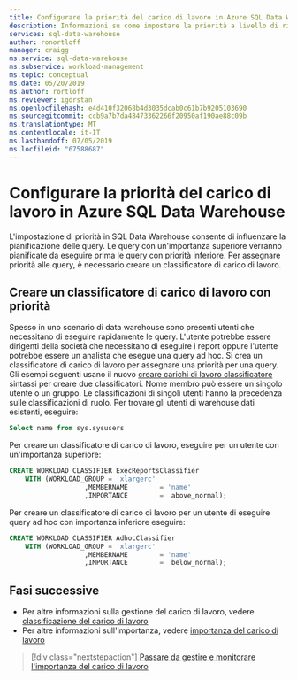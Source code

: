 ```yaml
---
title: Configurare la priorità del carico di lavoro in Azure SQL Data Warehouse | Microsoft Docs
description: Informazioni su come impostare la priorità a livello di richiesta.
services: sql-data-warehouse
author: ronortloff
manager: craigg
ms.service: sql-data-warehouse
ms.subservice: workload-management
ms.topic: conceptual
ms.date: 05/20/2019
ms.author: rortloff
ms.reviewer: igorstan
ms.openlocfilehash: e4d410f32068b4d3035dcab0c61b7b9205103690
ms.sourcegitcommit: ccb9a7b7da48473362266f20950af190ae88c09b
ms.translationtype: MT
ms.contentlocale: it-IT
ms.lasthandoff: 07/05/2019
ms.locfileid: "67588687"
---
```

# <a name="configure-workload-importance-in-azure-sql-data-warehouse"></a>Configurare la priorità del carico di lavoro in Azure SQL Data Warehouse

L'impostazione di priorità in SQL Data Warehouse consente di influenzare la pianificazione delle query. Le query con un'importanza superiore verranno pianificate da eseguire prima le query con priorità inferiore. Per assegnare priorità alle query, è necessario creare un classificatore di carico di lavoro.

## <a name="create-a-workload-classifier-with-importance"></a>Creare un classificatore di carico di lavoro con priorità

Spesso in uno scenario di data warehouse sono presenti utenti che necessitano di eseguire rapidamente le query.  L'utente potrebbe essere dirigenti della società che necessitano di eseguire i report oppure l'utente potrebbe essere un analista che esegue una query ad hoc. Si crea un classificatore di carico di lavoro per assegnare una priorità per una query.  Gli esempi seguenti usano il nuovo [creare carichi di lavoro classificatore](/sql/t-sql/statements/create-workload-classifier-transact-sql?view=azure-sqldw-latest) sintassi per creare due classificatori.  Nome membro può essere un singolo utente o un gruppo. Le classificazioni di singoli utenti hanno la precedenza sulle classificazioni di ruolo. Per trovare gli utenti di warehouse dati esistenti, eseguire:

```sql
Select name from sys.sysusers
```

Per creare un classificatore di carico di lavoro, eseguire per un utente con un'importanza superiore:

```sql
CREATE WORKLOAD CLASSIFIER ExecReportsClassifier  
    WITH (WORKLOAD_GROUP = 'xlargerc'
                   ,MEMBERNAME        = 'name'  
                   ,IMPORTANCE        =  above_normal);  

```

Per creare un classificatore di carico di lavoro per un utente di eseguire query ad hoc con importanza inferiore eseguire:  

```sql
CREATE WORKLOAD CLASSIFIER AdhocClassifier  
    WITH (WORKLOAD_GROUP = 'xlargerc'
                   ,MEMBERNAME        = 'name'  
                   ,IMPORTANCE        =  below_normal);  
```

## <a name="next-steps"></a>Fasi successive
- Per altre informazioni sulla gestione del carico di lavoro, vedere [classificazione del carico di lavoro](sql-data-warehouse-workload-classification.md)
- Per altre informazioni sull'importanza, vedere [importanza del carico di lavoro](sql-data-warehouse-workload-importance.md)

> [!div class="nextstepaction"]
> [Passare da gestire e monitorare l'importanza del carico di lavoro](sql-data-warehouse-how-to-manage-and-monitor-workload-importance.md)
